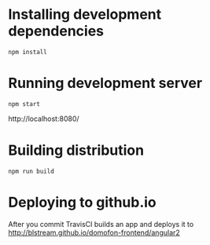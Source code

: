 # Installing development dependencies

```
npm install
```

# Running development server

```
npm start
```

http://localhost:8080/

# Building distribution

```
npm run build
```

# Deploying to github.io

After you commit TravisCI builds an app and deploys it to http://blstream.github.io/domofon-frontend/angular2
